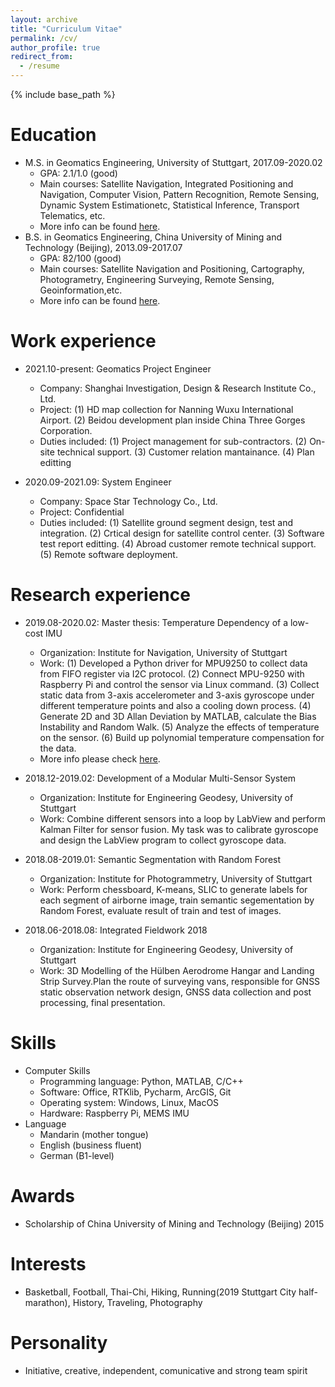 ```yaml
---
layout: archive
title: "Curriculum Vitae"
permalink: /cv/
author_profile: true
redirect_from:
  - /resume
---
```


{% include base_path %}

Education
======
* M.S. in Geomatics Engineering, University of Stuttgart, 2017.09-2020.02
  * GPA: 2.1/1.0 (good)
  * Main courses: Satellite Navigation, Integrated Positioning and Navigation, Computer Vision, Pattern Recognition, Remote Sensing, Dynamic System     Estimationetc, Statistical Inference, Transport Telematics, etc.
  * More info can be found [here](https://www.geoengine.uni-stuttgart.de/).
* B.S. in Geomatics Engineering, China University of Mining and Technology (Beijing), 2013.09-2017.07
  * GPA: 82/100 (good)
  * Main courses: Satellite Navigation and Positioning, Cartography, Photogrametry,  Engineering Surveying, Remote Sensing, Geoinformation,etc.
  * More info can be found [here](https://dcxy.cumtb.edu.cn/).
  
Work experience
======
* 2021.10-present: Geomatics Project Engineer
  * Company: Shanghai Investigation, Design & Research Institute Co., Ltd.
  * Project: (1) HD map collection for Nanning Wuxu International Airport. (2) Beidou development plan inside China Three Gorges Corporation.
  * Duties included: (1) Project management for sub-contractors. (2) On-site technical support. (3) Customer relation mantainance. (4) Plan editting

* 2020.09-2021.09: System Engineer
  * Company: Space Star Technology Co., Ltd.
  * Project: Confidential
  * Duties included: (1) Satellite ground segment design, test and integration. (2) Crtical design for satellite control center. (3) Software test           report editting. (4) Abroad customer remote technical support. (5) Remote software deployment.

Research experience
======
* 2019.08-2020.02: Master thesis: Temperature Dependency of a low-cost IMU
  * Organization: Institute for Navigation, University of Stuttgart
  * Work: (1) Developed a Python driver for MPU9250 to collect data from FIFO register via I2C protocol.
          (2) Connect MPU-9250 with Raspberry Pi and control the sensor via Linux command.
          (3) Collect static data from 3-axis accelerometer and 3-axis gyroscope under different temperature points and also a cooling down process.
          (4) Generate 2D and 3D Allan Deviation by MATLAB, calculate the Bias Instability and Random Walk.
          (5) Analyze the effects of temperature on the sensor.
          (6) Build up polynomial temperature compensation for the data.
  * More info please check [here](https://github.com/dyx1994/Temperature-denpendency-of-a-low-cost-IMU). 

* 2018.12-2019.02: Development of a Modular Multi-Sensor System
  * Organization: Institute for Engineering Geodesy, University of Stuttgart
  * Work: Combine different sensors into a loop by LabView and perform Kalman Filter for sensor fusion. My task was to calibrate gyroscope and                 design the LabView program to collect gyroscope data.

* 2018.08-2019.01: Semantic Segmentation with Random Forest
  * Organization: Institute for Photogrammetry, University of Stuttgart
  * Work: Perform chessboard, K-means, SLIC to generate labels for each segment of airborne image, train semantic segementation by Random Forest,             evaluate result of train and test of images.

* 2018.06-2018.08: Integrated Fieldwork 2018
  * Organization: Institute for Engineering Geodesy, University of Stuttgart
  * Work: 3D Modelling of the Hülben Aerodrome Hangar and Landing Strip Survey.Plan the route of surveying vans, responsible for GNSS static                   observation network design, GNSS data collection and post processing, final presentation. 


Skills
======
* Computer Skills
  * Programming language: Python, MATLAB, C/C++
  * Software: Office, RTKlib, Pycharm, ArcGIS, Git 
  * Operating system: Windows, Linux, MacOS
  * Hardware: Raspberry Pi, MEMS IMU
* Language
  * Mandarin (mother tongue)
  * English (business fluent)
  * German (B1-level)

Awards
======
* Scholarship of China University of  Mining and Technology (Beijing) 2015
  
Interests
======
* Basketball, Football, Thai-Chi, Hiking, Running(2019 Stuttgart City half-marathon), History, Traveling, Photography
  
Personality
======
* Initiative, creative, independent, comunicative and strong team spirit
